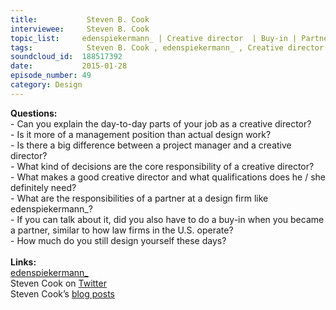 ```yaml
--- 
title:           Steven B. Cook 
interviewee:     Steven B. Cook 
topic_list:     edenspiekermann_ | Creative director  | Buy-in | Partner responsibilities | Qualifications | Dealing w/ clients | Meta-design
tags:            Steven B. Cook , edenspiekermann_ , Creative director  , Buy-in , Partner responsibilities , Qualifications , Dealing with clients , Meta-design
soundcloud_id:  188517392
date:           2015-01-28
episode_number: 49
category: Design
---
```


<p class="show_notes_display"><b>Questions:</b><br>- Can you explain the day-to-day parts of your job as a creative director?<br>- Is it more of a management position than actual design work?<br>- Is there a big difference between a project manager and a creative director?<br>- What kind of decisions are the core responsibility of a creative director?<br>- What makes a good creative director and what qualifications does he / she definitely need?<br>- What are the responsibilities of a partner at a design firm like edenspiekermann_?<br>- If you can talk about it, did you also have to do a buy-in when you became a partner, similar to how law firms in the U.S. operate?<br>- How much do you still design yourself these days?<br><br><b>Links:</b><br><a rel="nofollow" target="_blank" href="http://www.edenspiekermann.com/">edenspiekermann_</a><br>Steven Cook on <a rel="nofollow" target="_blank" href="https://twitter.com/sberlincook">Twitter</a><br>Steven Cook’s <a rel="nofollow" target="_blank" href="http://www.edenspiekermann.com/people/steven-cook">blog posts</a></p>
